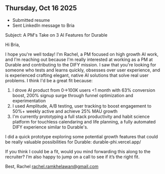 ## Thursday, Oct 16 2025

- Submitted resume
- Sent LinkedIn message to Bria

Subject: A PM's Take on 3 AI Features for Durable

Hi Bria,

I hope you're well today! I'm Rachel, a PM focused on high growth AI work, and I'm reaching out because I'm really interested at working as a PM at Durable and contributing to the DIFY mission. I saw that you're looking for someone who tests and learns quickly, obsesses over user experience, and is experienced crafting elegant, native AI solutions that solve real user problems. I think I'd be a great fit because:

1. I drove AI product from 0→100K users <1 month with 63% conversion boost, 200% signup surge through funnel optimization and experimentation
2. I used Amplitude, A/B testing, user tracking to boost engagement to 50%+ weekly active and achieve 25% MAU growth
3. I'm currently prototyping a full stack productivity and habit science platform for touchless calendaring and life planning, a fully automated DIFY experience similar to Durable's.

I did a quick prototype exploring some potential growth features that could be really valuable possibilities for Durable: durable-phi.vercel.app/

If you think I could be a fit, would you mind forwarding this along to the recruiter? I’m also happy to jump on a call to see if it’s the right fit.

Best,
Rachel
rachel.ramkhelawan@gmail.com